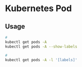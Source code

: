 # Kubernetes Pod

<!--
https://www.youtube.com/watch?v=LwW6KafpTKM
-->

## Usage

```sh
#
kubectl get pods -A
kubectl get pods -A --show-labels

#
kubectl get pods -A -l '[labels]'
```
